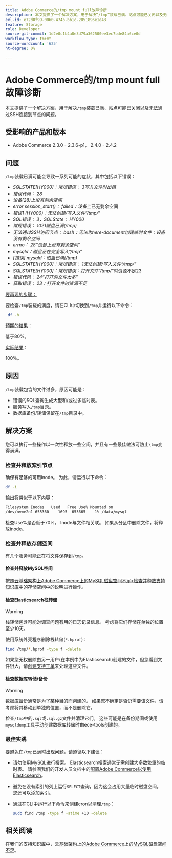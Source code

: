 ```yaml
---
title: Adobe Commerce的/tmp mount full故障诊断
description: 本文提供了一个解决方案，用于解决“/tmp”装载已满、站点可能已关闭以及无法通过SSH连接到节点的问题。
exl-id: e72d0f99-0060-474b-bb1c-2851896e1e43
feature: Storage
role: Developer
source-git-commit: 1d2e0c1b4a8e3d79a362500ee3ec7bde84a6ce0d
workflow-type: tm+mt
source-wordcount: '625'
ht-degree: 0%

---
```


# Adobe Commerce的/tmp mount full故障诊断

本文提供了一个解决方案，用于解决`/tmp`装载已满、站点可能已关闭以及无法通过SSH连接到节点的问题。

## 受影响的产品和版本

* Adobe Commerce 2.3.0 - 2.3.6-p1， 2.4.0 - 2.4.2

## 问题

`/tmp`装载已满可能会导致一系列可能的症状，其中包括以下错误：

* *SQLSTATE[HY000]：常规错误： 3写入文件时出错*
* *错误代码： 28*
* *设备(28)上没有剩余空间*
* *error session_start()： failed：设备*&#x200B;上已无剩余空间
* *错误1 (HY000)：无法创建/写入文件“/tmp/*”
* *SQL错误： 3，SQLState： HY000*
* *常规错误： 1021磁盘已满(/tmp)*
* *无法通过SSH访问节点：*
  *bash：无法为here-document创建临时文件：设备没有剩余空间*
* *errno： 28“设备上没有剩余空间”*
* *mysqld：磁盘正在完全写入“/tmp”*
* *[错误] mysqld：磁盘已满(/tmp)*
* *SQLSTATE[HY000]：常规错误： 1无法创建/写入文件“/tmp/”*
* *SQLSTATE[HY000]：常规错误：打开文件“/tmp/”*&#x200B;时资源不足23
* *错误代码： 24“打开的文件太多”*
* *获取错误： 23：打开文件时资源不足*


<u>要再现的步骤：</u>

要检查`/tmp`装载的满度，请在CLI中切换到`/tmp`并运行以下命令：

```bash
 df -h
```

<u>预期的结果</u>：

低于80%。

<u>实际结果</u>：

100%。

## 原因

`/tmp`装载包含的文件过多，原因可能是：

* 错误的SQL查询生成大型和/或过多临时表。
* 服务写入`/tmp`目录。
* 数据库备份/转储保留在`/tmp`目录中。

## 解决方案

您可以执行一些操作以一次性释放一些空间，并且有一些最佳做法可防止`\tmp`变得满满。

### 检查并释放索引节点

确保有足够的可用inode。 为此，请运行以下命令：

```bash
df -i
```

输出将类似于以下内容：

```bash
Filesystem Inodes   Used   Free Use% Mounted on
/dev/nvme2n1 655360    1695  653665    1% /data/mysql
```

检查Use%是否低于70%。 Inode与文件相关联。 如果从分区中删除文件，将释放inode。

### 检查并释放存储空间

有几个服务可能正在将文件保存到`/tmp`。

#### 检查并释放MySQL空间

按照[云基础架构上Adobe Commerce上的MySQL磁盘空间不足>检查并释放支持知识库中的存储空间](/help/troubleshooting/database/mysql-disk-space-is-low-on-magento-commerce-cloud.md#check_and_free)中的说明进行操作。

#### 检查Elasticsearch栈转储

>[!WARNING]
>
>栈转储包含可能对调查问题有用的日志记录信息。 考虑将它们存储在单独的位置至少10天。

使用系统外壳程序删除栈转储(`*.hprof`)：

```bash
find /tmp/*.hprof -type f -delete
```

如果您无权删除由另一用户(在本例中为Elasticsearch)创建的文件，但您看到文件很大，请[创建支持工单](/help/help-center-guide/help-center/magento-help-center-user-guide.md#submit-ticket)来处理这些文件。

#### 检查数据库转储/备份

>[!WARNING]
>
>数据库备份通常是为了某种目的而创建的。 如果您不确定是否仍需要该文件，请考虑将其移动到单独的位置，而不是删除它。

检查`/tmp`中的`.sql`或`.sql.gz`文件并清理它们。 这些可能是在备份期间或使用`mysqldump`工具手动创建数据库转储时由ece-tools创建的。

### 最佳实践

要避免在`/tmp`已满时出现问题，请遵循以下建议：

* 请勿使用MySQL进行搜索。 Elasticsearch搜索通常无需创建大多数繁重的临时表。 请参阅我们的开发人员文档中的[配置Adobe Commerce以使用Elasticsearch](https://devdocs.magento.com/guides/v2.2/config-guide/elasticsearch/configure-magento.html)。
* 避免在没有索引的列上运行`SELECT`查询，因为这会占用大量临时磁盘空间。 您还可以添加索引。
* 通过在CLI中运行以下命令来创建cron以清理`/tmp`：

  ```bash
  sudo find /tmp -type f -atime +10 -delete
  ```

## 相关阅读

在我们的支持知识库中，[云基础架构上的Adobe Commerce上的MySQL磁盘空间不足](/help/troubleshooting/database/mysql-disk-space-is-low-on-magento-commerce-cloud.md)。
